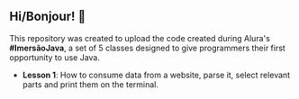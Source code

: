 ## Hi/Bonjour! 🌷

This repository was created to upload the code created during Alura's **#ImersãoJava**, a set of 5 classes designed to give programmers their first opportunity to use Java.

- **Lesson 1**: How to consume data from a website, parse it, select relevant parts and print them on the terminal.